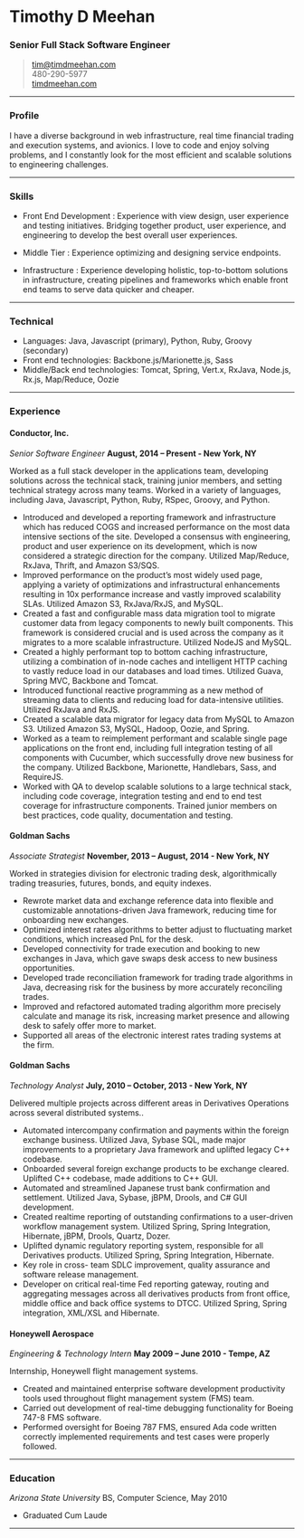
# Timothy D Meehan

### Senior Full Stack Software Engineer

> [tim@timdmeehan.com](mailto:tim@timdmeehan.com)  
> 480-290-5977   
> [timdmeehan.com](http://timdmeehan.com)

------

### Profile

I have a diverse background in web infrastructure, real time financial trading and execution systems, and avionics.  I love to code and enjoy solving problems, and I constantly look for the most efficient and scalable solutions to engineering challenges.

------

### Skills

* Front End Development
  : Experience with view design, user experience and testing initiatives.  Bridging together product, user experience, and engineering to develop the best overall user experiences.

* Middle Tier
  : Experience optimizing and designing service endpoints.  

* Infrastructure
  : Experience developing holistic, top-to-bottom solutions in infrastructure, creating pipelines and frameworks which enable front end teams to serve data quicker and cheaper.

-------

### Technical

* Languages: Java, Javascript (primary), Python, Ruby, Groovy (secondary)
* Front end technologies: Backbone.js/Marionette.js, Sass
* Middle/Back end technologies: Tomcat, Spring, Vert.x, RxJava, Node.js, Rx.js, Map/Reduce, Oozie

------

### Experience

#### Conductor, Inc.
 *Senior Software Engineer*
  __August, 2014 – Present - New York, NY__

Worked as a full stack developer in the applications team, developing solutions across the technical stack, training junior members, and setting technical strategy across many teams.  Worked in a variety of languages, including Java, Javascript, Python, Ruby, RSpec, Groovy, and Python.

* Introduced and developed a reporting framework and infrastructure which has reduced COGS and increased performance on the most data intensive sections of the site.  Developed a consensus with engineering, product and user experience on its development, which is now considered a strategic direction for the company.  Utilized Map/Reduce, RxJava, Thrift, and Amazon S3/SQS.
* Improved performance on the product’s most widely used page, applying a variety of optimizations and infrastructural enhancements resulting in 10x performance increase and vastly improved scalability SLAs.  Utilized Amazon S3, RxJava/RxJS, and MySQL.
* Created a fast and configurable mass data migration tool to migrate customer data from legacy components to newly built components.  This framework is considered crucial and is used across the company as it migrates to a more scalable infrastructure.  Utilized NodeJS and MySQL.
* Created a highly performant top to bottom caching infrastructure, utilizing a combination of in-node caches and intelligent HTTP caching to vastly reduce load in our databases and load times.  Utilized Guava, Spring MVC, Backbone and Tomcat.
* Introduced functional reactive programming as a new method of streaming data to clients and reducing load for data-intensive utilities.  Utilized RxJava and RxJS.
* Created a scalable data migrator for legacy data from MySQL to Amazon S3.  Utilized Amazon S3, MySQL, Hadoop, Oozie, and Spring.
* Worked as a team to reimplement performant and scalable single page applications on the front end, including full integration testing of all components with Cucumber, which successfully drove new business for the company.  Utilized Backbone, Marionette, Handlebars, Sass, and RequireJS.
* Worked with QA to develop scalable solutions to a large technical stack, including code coverage, integration testing and end to end test coverage for infrastructure components.  Trained junior members on best practices, code quality, documentation and testing.


#### Goldman Sachs
 *Associate Strategist*
  __November, 2013 – August, 2014 - New York, NY__

Worked in strategies division for electronic trading desk, algorithmically trading treasuries, futures, bonds, and equity indexes.

* Rewrote market data and exchange reference data into flexible and customizable annotations-driven Java framework, reducing time for onboarding new exchanges.
* Optimized interest rates algorithms to better adjust to fluctuating market conditions, which increased PnL for the desk.
* Developed connectivity for trade execution and booking to new exchanges in Java, which gave swaps desk access to new business opportunities.
* Developed trade reconciliation framework for trading trade algorithms in Java, decreasing risk for the business by more accurately reconciling trades.
* Improved and refactored automated trading algorithm more precisely calculate and manage its risk, increasing market presence and allowing desk to safely offer more to market.
* Supported all areas of the electronic interest rates trading systems at the firm.

#### Goldman Sachs
  *Technology Analyst*
 __July, 2010 – October, 2013 -  New York, NY__

Delivered multiple projects across different areas in Derivatives Operations across several distributed systems..

* Automated intercompany confirmation and payments within the foreign exchange business.  Utilized Java, Sybase SQL, made major improvements to a proprietary Java framework and uplifted legacy C++ codebase.
* Onboarded several foreign exchange products to be exchange cleared.  Uplifted C++ codebase, made additions to C++ GUI.
* Automated and streamlined Japanese trust bank confirmation and settlement.  Utilized Java, Sybase, jBPM, Drools, and C# GUI development.
* Created realtime reporting of outstanding confirmations to a user-driven workflow management system.  Utilized Spring, Spring Integration, Hibernate, jBPM, Drools, Quartz, Dozer.
* Uplifted dynamic regulatory reporting system, responsible for all Derivatives products.  Utilized Spring, Spring Integration, Hibernate.
* Key role in cross- team SDLC improvement, quality assurance and software release management.
* Developer on critical real-time Fed reporting gateway, routing and aggregating messages across all derivatives products from front office, middle office and back office systems to DTCC.  Utilized Spring, Spring integration, XML/XSL and Hibernate.



#### Honeywell Aerospace
  *Engineering & Technology Intern*
  __May 2009 – June 2010 - Tempe, AZ__

Internship, Honeywell flight management systems.

* Created and maintained enterprise software development productivity tools used throughout flight management system (FMS) team.
* Carried out development of real-time debugging functionality for Boeing 747-8 FMS software.
* Performed oversight for Boeing 787 FMS, ensured Ada code written correctly implemented requirements and test cases were properly followed.

------

### Education
  *Arizona State University*
  BS, Computer Science, May 2010			
  
  * Graduated Cum Laude
  
------
